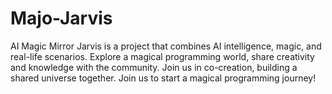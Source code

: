 # Majo-Jarvis
AI Magic Mirror Jarvis is a project that combines AI intelligence, magic, and real-life scenarios. Explore a magical programming world, share creativity and knowledge with the community. Join us in co-creation, building a shared universe together. Join us to start a magical programming journey!
